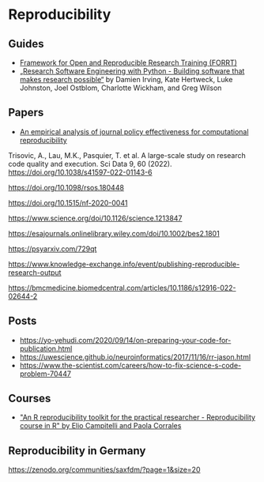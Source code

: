 # Reproducibility

## Guides

- [Framework for Open and Reproducible Research Training (FORRT)](https://forrt.org)
- [„Research Software Engineering with Python - Building software that makes research possible“](https://merely-useful.tech/py-rse/) by Damien Irving, Kate Hertweck, Luke Johnston, Joel Ostblom, Charlotte Wickham, and Greg Wilson

## Papers

- [An empirical analysis of journal policy effectiveness for computational reproducibility](https://doi.org/10.1073/pnas.1708290115)

Trisovic, A., Lau, M.K., Pasquier, T. et al. A large-scale study on research code quality and execution. Sci Data 9, 60 (2022). https://doi.org/10.1038/s41597-022-01143-6

https://doi.org/10.1098/rsos.180448

https://doi.org/10.1515/nf-2020-0041

https://www.science.org/doi/10.1126/science.1213847

https://esajournals.onlinelibrary.wiley.com/doi/10.1002/bes2.1801

https://psyarxiv.com/729qt

https://www.knowledge-exchange.info/event/publishing-reproducible-research-output

https://bmcmedicine.biomedcentral.com/articles/10.1186/s12916-022-02644-2

## Posts

- https://yo-yehudi.com/2020/09/14/on-preparing-your-code-for-publication.html
-  https://uwescience.github.io/neuroinformatics/2017/11/16/rr-jason.html
- https://www.the-scientist.com/careers/how-to-fix-science-s-code-problem-70447

## Courses

- ["An R reproducibility toolkit for the practical researcher - Reproducibility course in R" by Elio Campitelli and Paola Corrales](https://eliocamp.github.io/reproducibility-with-r/)

## Reproducibility in Germany

 https://zenodo.org/communities/saxfdm/?page=1&size=20
